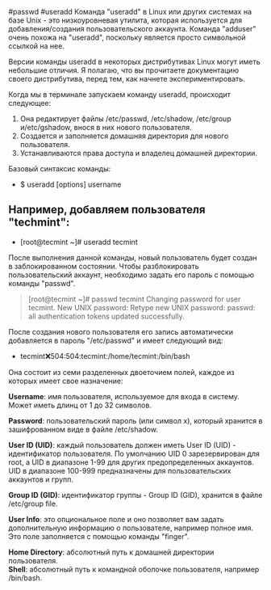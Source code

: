 #passwd #useradd
Команда "useradd" в Linux или других системах на базе Unix - это низкоуровневая утилита, которая используется для добавления/создания пользовательского аккаунта. Команда "adduser" очень похожа на "useradd", поскольку является просто символьной ссылкой на нее.

Версии команды useradd в некоторых дистрибутивах Linux могут иметь небольшие отличия. Я полагаю, что вы прочитаете документацию своего дистрибутива, перед тем, как начнете экспериментировать.

Когда мы в терминале запускаем команду useradd, происходит следующее:

1. Она редактирует файлы /etc/passwd, /etc/shadow, /etc/group и/etc/gshadow, внося в них нового пользователя.  
2. Создается и заполняется домашняя директория для нового пользователя.  
3. Устанавливаются права доступа и владелец домашней директории.

Базовый синтаксис команды:

- $ useradd [options] username

## Например, добавляем пользователя "techmint":

- [root@tecmint ~]# useradd tecmint

После выполнения данной команды, новый пользователь будет создан в заблокированном состоянии. Чтобы разблокировать пользовательский аккаунт, необходимо задать его пароль с помощью команды "passwd".

>[root@tecmint ~]# passwd tecmint
>Changing password for user tecmint.
>New UNIX password:
>Retype new UNIX password:
>passwd: all authentication tokens updated successfully.

После создания нового пользователя его запись автоматически добавляется в пароль "/etc/passwd" и имеет следующий вид:

- tecmint:x:504:504:tecmint:/home/tecmint:/bin/bash

Она состоит из семи разделенных двоеточием полей, каждое из которых имеет свое назначение:

**Username**: имя пользователя, используемое для входа в систему. Может иметь длинц от 1 до 32 символов.  

**Password**: пользовательский пароль (или символ x), который хранится в зашифрованном виде в файле /etc/shadow.  

**User ID (UID)**: каждый пользователь должен иметь User ID (UID) - идентификатор пользователя. По умолчанию UID 0 зарезервирован для root, а UID в диапазоне 1-99 для других предопределенных аккаунтов. UID в диапазоне 100-999 предназначены для пользовательских аккаунтов и групп.  

**Group ID (GID)**: идентификатор группы - Group ID (GID), хранится в файле /etc/group file.  

**User Info**: это опциональное поле и оно позволяет вам задать дополнительную информацию о пользователе, например полное имя. Это поле заполняется с помощью команды "finger".  

**Home Directory**: абсолютный путь к домашней директории пользователя.  
**Shell**: абсолютный путь к командной оболочке пользователя, например /bin/bash.